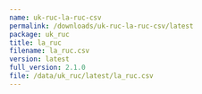 ```yaml
---
name: uk-ruc-la-ruc-csv
permalink: /downloads/uk-ruc-la-ruc-csv/latest
package: uk_ruc
title: la_ruc
filename: la_ruc.csv
version: latest
full_version: 2.1.0
file: /data/uk_ruc/latest/la_ruc.csv
---
```

